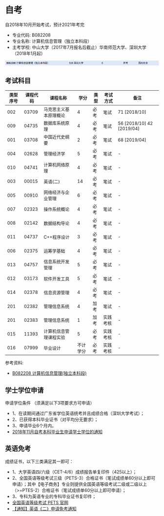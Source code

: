 # 自考
自2018年10月开始考试，预计2021年考完
- 专业代码: B082208 
- 专业名称: 计算机信息管理（独立本科段）
- 主考学校: 中山大学（2017年7月报名后截止）华南师范大学、深圳大学（2018年1月起）

![zikao.png](./images/zikao.png)

## 考试科目
类型序号 | 课程代码 | 课程名称 | 学分 | 类型 | 考试方式 | 备注
---| ---| ---| ---| ---| ---| ---|
002 | 03709 | 马克思主义基本原理概论 | 4 | 必考 | 笔试 | 71 [2018/10]
009 | 04735 | 数据库系统原理 | 4 | 必考 | 笔试 | 56 [2018/10] 42 [2019/04]
001 | 03708 | 中国近代史纲要 | 2 | 必考 | 笔试 | 68 [2019/04]
004 | 02628 | 管理经济学 | 5 | 必考 | 笔试 | -
010 | 04741 | 计算机网络原理 | 4 | 必考 | 笔试 | -
003 | 00015 | 英语(二) | 14 | 必考 | 笔试 | -
005 | 00910 | 网络经济与企业管理 | 6 | 必考 | 笔试 | -
007 | 02323 | 操作系统概论 | 4 | 必考 | 笔试 | -
008 | 02142 | 数据结构导论 | 4 | 必考 | 笔试 | -
011 | 04737 | C++程序设计 | 3 | 必考 | 笔试 | -
006 | 02375 | 运筹学基础 | 4 | 必考 | 笔试 | -
013 | 04757 | 信息系统开发管理 | 5 | 必考 | 笔试 | -
012 | 03173 | 软件开发工具 | 5 | 必考 | 笔试 | -
014 | 02378 | 信息资源管理 | 4 | 必考 | 笔试 | -
201 | 02382 | 管理信息系统 | 4 | 加考 | 笔试 | -
201 | 02383 | 管理信息系统 | 1 | 加考 | 实践考核 | -
015 | 11393 | 计算机信息管理课程实验 | 5 | 必考 | 实践考核 | -
016 | 07999 | 毕业设计 | 不计学分 | 必考 | 实践考核 | -
参考资料:
- [B082208 计算机信息管理(独立本科段)](http://www.5184.com/zikao/zhuanye/201706/43905.html)

## 学士学位申请
申请学位条件 （须满足以下3项要求方可申请）
- 1、在读期间通过广东省学位英语统考并且成绩合格（深圳大学考试）；
- 2、已获得本科毕业证书（对平均分无要求）；
- 3、申请毕业6个月内。
- [2018年11月自考本科毕业生申请学士学位的通知](http://csse.szu.edu.cn/zk/article/812.html)

## 英语免考
成绩证书，以下三类满足其一即可：
- 1、大学英语四/六级（CET-4/6）成绩报告单复印件（425以上）；
- 2、全国英语等级考试三级（PETS-3）合格证书（笔试成绩单60分以上即可申请）；其中【电子商务】专业则提供全国英语等级考试二级或二级以上（>=PTES-2）合格证书（笔试成绩单60分以上即可申请）；
- 3、专科为英语专业的专科毕业证书复印件；
- [全国英语等级考试 PETS 官网](http://pets.neea.edu.cn/)
- [【通知】英语《二》申请免考通知](http://csse.szu.edu.cn/zk/article/805.html)
